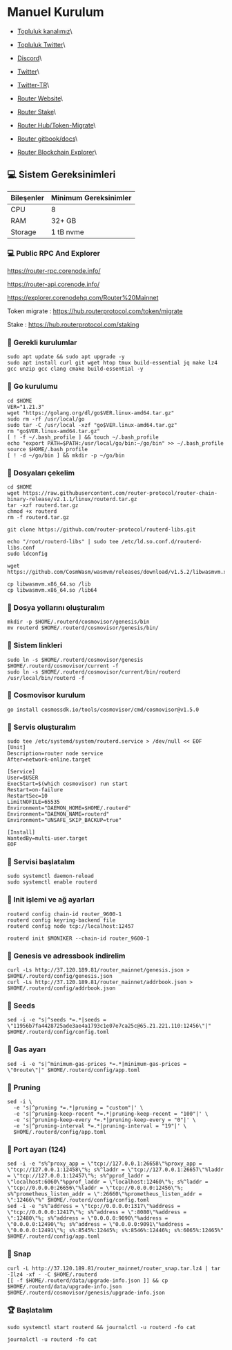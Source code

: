 # Manuel Kurulum

* [Topluluk kanalımız](https://t.me/corenodechat)\

* [Topluluk Twitter](https://twitter.com/corenodeHQ)\

* [Discord](https://discord.com/invite/0glabs)\

* [Twitter](https://x.com/routerprotocol)\

* [Twitter-TR](https://x.com/RouterTurkiye)\

* [Router Website](https://discord.gg/rKf9UYMNWC)\

* [Router Stake](https://hub.routerprotocol.com/staking)\

* [Router Hub/Token-Migrate](https://hub.routerprotocol.com/token/migrate)\

* [Router gitbook/docs](https://docs.routerprotocol.com/networks)\

* [Router Blockchain Explorer](https://explorer.corenodehq.com/Router%20Mainnet)\


## 💻 Sistem Gereksinimleri

| Bileşenler | Minimum Gereksinimler |
| ---------- | --------------------- |
| CPU        | 8                     |
| RAM        | 32+ GB                |
| Storage    | 1 tB nvme             |

### 💻 Public RPC And Explorer

https://router-rpc.corenode.info/

https://router-api.corenode.info/

https://explorer.corenodehq.com/Router%20Mainnet

Token migrate : https://hub.routerprotocol.com/token/migrate

Stake : https://hub.routerprotocol.com/staking

### 🚧 Gerekli kurulumlar

```
sudo apt update && sudo apt upgrade -y
sudo apt install curl git wget htop tmux build-essential jq make lz4 gcc unzip gcc clang cmake build-essential -y
```

### 🚧 Go kurulumu

```
cd $HOME
VER="1.21.3"
wget "https://golang.org/dl/go$VER.linux-amd64.tar.gz"
sudo rm -rf /usr/local/go
sudo tar -C /usr/local -xzf "go$VER.linux-amd64.tar.gz"
rm "go$VER.linux-amd64.tar.gz"
[ ! -f ~/.bash_profile ] && touch ~/.bash_profile
echo "export PATH=$PATH:/usr/local/go/bin:~/go/bin" >> ~/.bash_profile
source $HOME/.bash_profile
[ ! -d ~/go/bin ] && mkdir -p ~/go/bin
```

### 🚧 Dosyaları çekelim

```
cd $HOME
wget https://raw.githubusercontent.com/router-protocol/router-chain-binary-release/v2.1.1/linux/routerd.tar.gz
tar -xzf routerd.tar.gz
chmod +x routerd
rm -f routerd.tar.gz
```

```
git clone https://github.com/router-protocol/routerd-libs.git
```

```
echo "/root/routerd-libs" | sudo tee /etc/ld.so.conf.d/routerd-libs.conf
sudo ldconfig
```

```
wget https://github.com/CosmWasm/wasmvm/releases/download/v1.5.2/libwasmvm.x86_64.so
```

```
cp libwasmvm.x86_64.so /lib
cp libwasmvm.x86_64.so /lib64
```

### 🚧 Dosya yollarını oluşturalım

```
mkdir -p $HOME/.routerd/cosmovisor/genesis/bin
mv routerd $HOME/.routerd/cosmovisor/genesis/bin/
```

### 🚧 Sistem linkleri

```
sudo ln -s $HOME/.routerd/cosmovisor/genesis $HOME/.routerd/cosmovisor/current -f
sudo ln -s $HOME/.routerd/cosmovisor/current/bin/routerd /usr/local/bin/routerd -f
```

### 🚧 Cosmovisor kurulum

```
go install cosmossdk.io/tools/cosmovisor/cmd/cosmovisor@v1.5.0
```

### 🚧 Servis oluşturalım

```
sudo tee /etc/systemd/system/routerd.service > /dev/null << EOF
[Unit]
Description=router node service
After=network-online.target
 
[Service]
User=$USER
ExecStart=$(which cosmovisor) run start
Restart=on-failure
RestartSec=10
LimitNOFILE=65535
Environment="DAEMON_HOME=$HOME/.routerd"
Environment="DAEMON_NAME=routerd"
Environment="UNSAFE_SKIP_BACKUP=true"
 
[Install]
WantedBy=multi-user.target
EOF
```

### 🚧 Servisi başlatalım

```
sudo systemctl daemon-reload
sudo systemctl enable routerd
```

### 🚧 Init işlemi ve ağ ayarları

```
routerd config chain-id router_9600-1
routerd config keyring-backend file
routerd config node tcp://localhost:12457
```

```
routerd init $MONIKER --chain-id router_9600-1
```

### 🚧 Genesis ve adressbook indirelim

```
curl -Ls http://37.120.189.81/router_mainnet/genesis.json > $HOME/.routerd/config/genesis.json
curl -Ls http://37.120.189.81/router_mainnet/addrbook.json > $HOME/.routerd/config/addrbook.json
```

### 🚧 Seeds

```
sed -i -e "s|^seeds *=.*|seeds = \"11956b7fa4428725ade3ae4a1793c1e07e7ca25c@65.21.221.110:12456\"|" $HOME/.routerd/config/config.toml
```

### 🚧 Gas ayarı

```
sed -i -e "s|^minimum-gas-prices *=.*|minimum-gas-prices = \"0route\"|" $HOME/.routerd/config/app.toml
```

### 🚧 Pruning

```
sed -i \
  -e 's|^pruning *=.*|pruning = "custom"|' \
  -e 's|^pruning-keep-recent *=.*|pruning-keep-recent = "100"|' \
  -e 's|^pruning-keep-every *=.*|pruning-keep-every = "0"|' \
  -e 's|^pruning-interval *=.*|pruning-interval = "19"|' \
  $HOME/.routerd/config/app.toml
```

### 🚧 Port ayarı (124)

```
sed -i -e "s%^proxy_app = \"tcp://127.0.0.1:26658\"%proxy_app = \"tcp://127.0.0.1:12458\"%; s%^laddr = \"tcp://127.0.0.1:26657\"%laddr = \"tcp://127.0.0.1:12457\"%; s%^pprof_laddr = \"localhost:6060\"%pprof_laddr = \"localhost:12460\"%; s%^laddr = \"tcp://0.0.0.0:26656\"%laddr = \"tcp://0.0.0.0:12456\"%; s%^prometheus_listen_addr = \":26660\"%prometheus_listen_addr = \":12466\"%" $HOME/.routerd/config/config.toml
sed -i -e "s%^address = \"tcp://0.0.0.0:1317\"%address = \"tcp://0.0.0.0:12417\"%; s%^address = \":8080\"%address = \":12480\"%; s%^address = \"0.0.0.0:9090\"%address = \"0.0.0.0:12490\"%; s%^address = \"0.0.0.0:9091\"%address = \"0.0.0.0:12491\"%; s%:8545%:12445%; s%:8546%:12446%; s%:6065%:12465%" $HOME/.routerd/config/app.toml
```

### 🚧 Snap

```
curl -L http://37.120.189.81/router_mainnet/router_snap.tar.lz4 | tar -Ilz4 -xf - -C $HOME/.routerd
[[ -f $HOME/.routerd/data/upgrade-info.json ]] && cp $HOME/.routerd/data/upgrade-info.json $HOME/.routerd/cosmovisor/genesis/upgrade-info.json
```

### 🏆 Başlatalım

```
sudo systemctl start routerd && journalctl -u routerd -fo cat
```

```
journalctl -u routerd -fo cat
```
